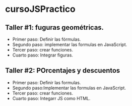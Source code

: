 # cursoJSPractico

## Taller #1: fuguras geométricas.

- Primer paso: Definir las fórmulas.
- Segundo paso: implementar las formulas en JavaScript.
- Tercer paso: crear funciones.
- Cuarto paso: Integrar figuras.

## Taller #2: POrcentajes y descuentos
- Primer paso: Definir las formulas.
- Segundo paso:Implementar las formulas en JavaScript.
- Tercer paso: crear funciones.
- Cuarto paso: Integarr JS como HTML.

